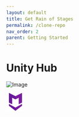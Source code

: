 ```yaml
---
layout: default
title: Get Rain of Stages
permalink: /clone-repo
nav_order: 2
parent: Getting Started
---
```


# Unity Hub

![Image](/art/unknown.png "test")

![alt text](https://github.com/adam-p/markdown-here/raw/master/src/common/images/icon48.png "Logo Title Text 1")
